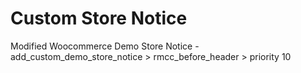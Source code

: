 # Custom Store Notice

Modified Woocommerce Demo Store Notice - add_custom_demo_store_notice > rmcc_before_header > priority 10